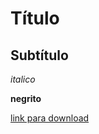 # Título

## Subtítulo

*italico*

**negrito**

[link para download](https://git-scm.com/downloads/win)

